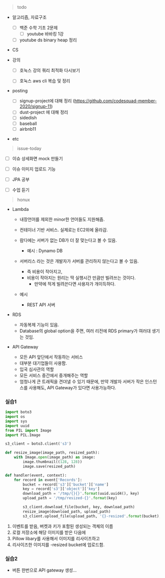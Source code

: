 >  todo

- 알고리즘, 자료구조

  - [ ] 백준 수학 기초 2문제
    - [ ] youtube 바바킹 1강
  - [ ] youtube ds binary heap 정리
- CS
- 강의
  - [ ] 호눅스 강의 쿼리 최적화 다시보기
  - [ ] 호눅스 aws cli 복습 및 정리



- posting

  - [ ] signup-project에 대해 정리 (https://github.com/codesquad-member-2020/signup-11)
  - [ ] dust-project 에 대해 정리
  - [ ] sidedish
  - [ ] baseball
  - [ ] airbnb11
- etc



> issue-today

- [ ] 이슈 상세화면 mock 만들기
- [ ] 이슈 이미지 업로드 기능
- [ ] JPA 공부
- [ ] 수업 듣기



> honux

- Lambda

  - 내장언어를 제외한 minor한 언어들도 지원해줌.
  - 컨테이너 기반 서비스. 실제로는 EC2위에 올라감.
  - 람다에는 서버가 없는 DB가 더 잘 맞는다고 볼 수 있음.
    - 예시 : Dynamo DB

  - 서버리스 라는 것은 개발자가 서버를 관리하지 않는다고 볼 수 있음.
    - 즉 비용이 작아지고,
    - 비용이 작아지는 원리는 딱 실행시간 만큼만 빌려쓰는 것이다.
      - 만약에 적게 빌려쓴다면 사용자가 개이득하다.
  - 예시
    - REST API 서버



- RDS
  - 자동복제 기능이 있음.
  - Database의 global option을 주면, 여러 리전에 RDS primary가 여러대 생기는 것임.



- API Gateway
  - 모든 API 앞단에서 작동하는 서비스
  - 대부분 대기업들이 사용함.
  - 입국 심사관의 역할
  - 모든 서비스 중간에서 중개해주는 역할
  - 엄청나게 큰 트래픽을 견뎌낼 수 있기 때문에, 만약 개발자 서버가 작은 인스턴스를 사용해도, API Gateway가 있다면 사용가능하다.





### 실습1

```python
import boto3
import os
import sys
import uuid
from PIL import Image
import PIL.Image

s3_client = boto3.client('s3')

def resize_image(image_path, resized_path):
    with Image.open(image_path) as image:
        image.thumbnail((128, 128))
        image.save(resized_path)

def handler(event, context):
    for record in event['Records']:
        bucket = record['s3']['bucket']['name']
        key = record['s3']['object']['key']
        download_path = '/tmp/{}{}'.format(uuid.uuid4(), key)
        upload_path = '/tmp/resized-{}'.format(key)

        s3_client.download_file(bucket, key, download_path)
        resize_image(download_path, upload_path)
        s3_client.upload_file(upload_path, '{}-resized'.format(bucket), key)
```

1. 이벤트를 받음, 버켓과 키가 포함된 생성되는 객체의 이름 
2. 로컬 저장소에 해당 이미지를 받은 다음에
3. Pillow libary를 사용해서 이미지를 리사이즈하고
4. 리사이즈한 이미지를 -resized bucket에 업로드함.



### 실습2

- 버튼 한번으로 API gateway 생성...